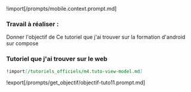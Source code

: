 !import[/prompts/mobile.context.prompt.md] 

### **Travail à réaliser :**  

Donner l'objectif de Ce tutoriel que j'ai trouver sur la formation d'android sur compose 

### Tutoriel que j'ai trouver sur le web 

````md
!import[/tutoriels_officiels/m4.tuto-view-model.md] 
````


!export[/prompts/get_objectif/objectif-tuto11.prompt.md]  